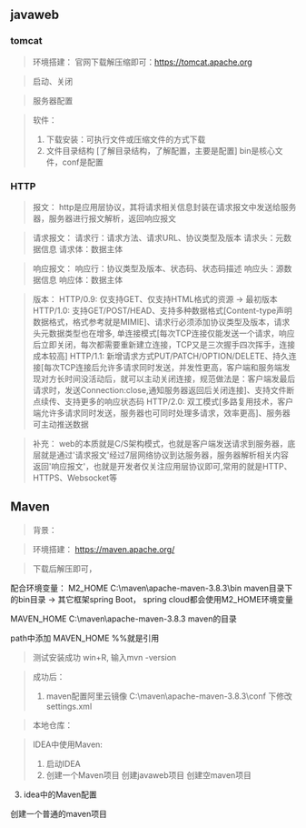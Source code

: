## javaweb

### tomcat

> 环境搭建：
> 官网下载解压缩即可：https://tomcat.apache.org




> 启动、关闭




> 


> 服务器配置

> 软件：
> 1. 下载安装：可执行文件或压缩文件的方式下载
> 2. 文件目录结构 [了解目录结构，了解配置，主要是配置]
>     bin是核心文件，conf是配置





### HTTP
> 报文：
> http是应用层协议，其将请求相关信息封装在请求报文中发送给服务器，服务器进行报文解析，返回响应报文

> 请求报文：
> 请求行：请求方法、请求URL、协议类型及版本
> 请求头：元数据信息
> 请求体：数据主体


> 响应报文：
> 响应行：协议类型及版本、状态码、状态码描述
> 响应头：源数据信息
> 响应体：数据主体


> 版本：
> HTTP/0.9: 仅支持GET、仅支持HTML格式的资源 -> 最初版本
> HTTP/1.0: 支持GET/POST/HEAD、支持多种数据格式[Content-type声明数据格式，格式参考就是MIMIE]、请求行必须添加协议类型及版本，请求头元数据类型也在增多, 单连接模式[每次TCP连接仅能发送一个请求，响应后立即关闭，每次都需要重新建立连接，TCP又是三次握手四次挥手，连接成本较高]
> HTTP/1.1: 新增请求方式PUT/PATCH/OPTION/DELETE、持久连接[每次TCP连接后允许多请求同时发送，并发性更高，客户端和服务端发现对方长时间没活动后，就可以主动关闭连接，规范做法是：客户端发最后请求时，发送Connection:close,通知服务器返回后关闭连接]、支持文件断点续传、支持更多的响应状态码
> HTTP/2.0: 双工模式[多路复用技术，客户端允许多请求同时发送，服务器也可同时处理多请求，效率更高]、服务器可主动推送数据


> 补充：
> web的本质就是C/S架构模式，也就是客户端发送请求到服务器，底层就是通过'请求报文'经过7层网络协议到达服务器，服务器解析相关内容返回'响应报文'，也就是开发者仅关注应用层协议即可,常用的就是HTTP、HTTPS、Websocket等



## Maven
> 背景：


> 环境搭建：
> https://maven.apache.org/

> 下载后解压即可，


配合环境变量：
M2_HOME C:\maven\apache-maven-3.8.3\bin maven目录下的bin目录 -> 其它框架spring Boot， spring cloud都会使用M2_HOME环境变量

MAVEN_HOME C:\maven\apache-maven-3.8.3 maven的目录


path中添加 MAVEN_HOME   %%就是引用


> 测试安装成功
win+R, 输入mvn -version



> 成功后：
> 1. maven配置阿里云镜像
C:\maven\apache-maven-3.8.3\conf 下修改settings.xml  


> 本地仓库：
> 



> IDEA中使用Maven:
> 1. 启动IDEA
> 2. 创建一个Maven项目
     创建javaweb项目
     创建空maven项目

  3. idea中的Maven配置



  创建一个普通的maven项目
  
